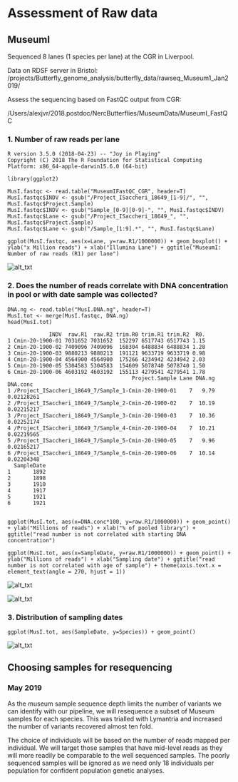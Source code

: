 # Assessment of Raw data


## MuseumI

Sequenced 8 lanes (1 species per lane) at the CGR in Liverpool. 

Data on RDSF server in Bristol: 
/projects/Butterfly_genome_analysis/butterfly_data/rawseq_Museum1_Jan2019/


Assess the sequencing based on FastQC output from CGR: 

/Users/alexjvr/2018.postdoc/NercButterflies/MuseumData/MuseumI_FastQC

### 1. Number of raw reads per lane

```
R version 3.5.0 (2018-04-23) -- "Joy in Playing"
Copyright (C) 2018 The R Foundation for Statistical Computing
Platform: x86_64-apple-darwin15.6.0 (64-bit)

library(ggplot2)

MusI.fastqc <- read.table("MuseumIFastQC_CGR", header=T)
MusI.fastqc$INDV <- gsub("/Project_ISaccheri_18649_[1-9]/", "", MusI.fastqc$Project.Sample)
MusI.fastqc$INDV <- gsub("Sample_[0-9][0-9]-", "", MusI.fastqc$INDV)
MusI.fastqc$Lane <- gsub("/Project_ISaccheri_18649_", "", MusI.fastqc$Project.Sample)
MusI.fastqc$Lane <- gsub("/Sample_[1:9].*", "", MusI.fastqc$Lane)

ggplot(MusI.fastqc, aes(x=Lane, y=raw.R1/1000000)) + geom_boxplot() + ylab("x Million reads") + xlab("Illumina Lane") + ggtitle("MuseumI: Number of raw reads (R1) per lane")
```

![alt_txt][MusIRawseq]

[MusIRawseq]:https://user-images.githubusercontent.com/12142475/53577049-dfdfbe80-3b6c-11e9-853e-eb6a246a3459.png


### 2. Does the number of reads correlate with DNA concentration in pool or with date sample was collected? 

```
DNA.ng <- read.table("MusI.DNA.ng", header=T)
MusI.tot <- merge(MusI.fastqc, DNA.ng)
head(MusI.tot)

             INDV  raw.R1  raw.R2 trim.R0 trim.R1 trim.R2  R0.
1 Cmin-20-1900-01 7031652 7031652  152297 6517743 6517743 1.15
2 Cmin-20-1900-02 7409096 7409096  168304 6488834 6488834 1.28
3 Cmin-20-1900-03 9880213 9880213  191121 9633719 9633719 0.98
4 Cmin-20-1900-04 4564900 4564900  175266 4234942 4234942 2.03
5 Cmin-20-1900-05 5304583 5304583  154609 5078740 5078740 1.50
6 Cmin-20-1900-06 4603192 4603192  155113 4279541 4279541 1.78
                                       Project.Sample Lane DNA.ng   DNA.conc
1 /Project_ISaccheri_18649_7/Sample_1-Cmin-20-1900-01    7   9.79 0.02128261
2 /Project_ISaccheri_18649_7/Sample_2-Cmin-20-1900-02    7  10.19 0.02215217
3 /Project_ISaccheri_18649_7/Sample_3-Cmin-20-1900-03    7  10.36 0.02252174
4 /Project_ISaccheri_18649_7/Sample_4-Cmin-20-1900-04    7  10.21 0.02219565
5 /Project_ISaccheri_18649_7/Sample_5-Cmin-20-1900-05    7   9.96 0.02165217
6 /Project_ISaccheri_18649_7/Sample_6-Cmin-20-1900-06    7  10.14 0.02204348
  SampleDate
1       1892
2       1898
3       1910
4       1917
5       1921
6       1921


ggplot(MusI.tot, aes(x=DNA.conc*100, y=raw.R1/1000000)) + geom_point() + ylab("Millions of reads") + xlab("% of pooled library") + ggtitle("read number is not correlated with starting DNA concentration")

ggplot(MusI.tot, aes(x=SampleDate, y=raw.R1/1000000)) + geom_point() + ylab("Millions of reads") + xlab("Sampling date") + ggtitle("read number is not correlated with age of sample") + theme(axis.text.x = element_text(angle = 270, hjust = 1))
```

![alt_txt][sampleConc.raw]

[sampleConc.raw]:https://user-images.githubusercontent.com/12142475/53579113-e5d79e80-3b70-11e9-9455-ccdfdd7e187b.png


![alt_txt][sampleAge.raw]

[sampleAge.raw]:https://user-images.githubusercontent.com/12142475/53578659-f76c7680-3b6f-11e9-95fc-129028073e7e.png


### 3. Distribution of sampling dates

```
ggplot(MusI.tot, aes(SampleDate, y=Species)) + geom_point()

```


![alt_txt][samplingDates.musi]

[samplingDates.musi]:https://user-images.githubusercontent.com/12142475/53578296-4c5bbd00-3b6f-11e9-8459-51447d87016c.png



## Choosing samples for resequencing

### May 2019

As the museum sample sequence depth limits the number of variants we can identify with our pipeline, we will resequence a subset of Museum samples for each species. This was trialled with Lymantria and increased the number of variants recovered almost ten fold. 

The choice of individuals will be based on the number of reads mapped per individual. We will target those samples that have mid-level reads as they will more readily be comparable to the well sequenced samples. The poorly sequenced samples will be ignored as we need only 18 individuals per population for confident population genetic analyses. 


